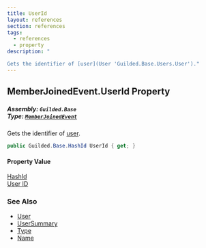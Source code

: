 ```yaml
---
title: UserId
layout: references
section: references
tags:
  - references
  - property
description: "

Gets the identifier of [user](User 'Guilded.Base.Users.User')."
---
```


## MemberJoinedEvent.UserId Property
##### **Assembly:** `Guilded.Base`<br/>**Type:** [`MemberJoinedEvent`](MemberJoinedEvent 'Guilded.Base.Events.MemberJoinedEvent')

Gets the identifier of [user](User 'Guilded.Base.Users.User').

```csharp
public Guilded.Base.HashId UserId { get; }
```

#### Property Value
[HashId](HashId 'Guilded.Base.HashId')  
[User ID](UserSummary.Id 'Guilded.Base.Users.UserSummary.Id')

### See Also
- [User](User 'Guilded.Base.Users.User')
- [UserSummary](UserSummary 'Guilded.Base.Users.UserSummary')
- [Type](UserSummary.Type 'Guilded.Base.Users.UserSummary.Type')
- [Name](UserSummary.Name 'Guilded.Base.Users.UserSummary.Name')